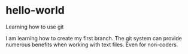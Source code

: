 # hello-world
Learning how to use git

I am learning how to create my first branch.
The git system can provide numerous benefits when working with text files.
Even for non-coders.

